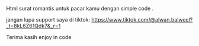 Html surat romantis untuk pacar kamu dengan simple code .

jangan lupa support saya di tiktok: https://www.tiktok.com/@alwan.balweel?_t=8kL6Z61Qdk7&_r=1

Terima kasih enjoy in code 
